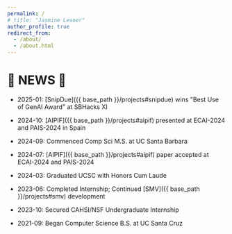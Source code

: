 ```yaml
---
permalink: /
# title: "Jasmine Lesner"
author_profile: true
redirect_from: 
  - /about/
  - /about.html
---
```

<style>
  /* body {
      padding: 60px 0 0;
  } */

  .author__bio {
      padding-right: 70px;
  }


  @media (min-width: 80em) {
    .list__item {
        padding-right: 10px;
    }
  }
  
  @media (min-width: 57.8125em) {
      .list__item {
          padding-right: 10px;
      }
  }

  @media (min-width: 48em) {
      .list__item {
          padding-right: 10px;
      }
  }
</style>

<!-- # What's New? 🎉 -->
# 🎉 NEWS 🎉

- 2025-01: [SnipDue]({{ base_path }}/projects#snipdue) wins "Best Use of GenAI Award" at SBHacks XI

- 2024-10: [AIPIF]({{ base_path }}/projects#aipif) presented at ECAI-2024 and PAIS-2024 in Spain

- 2024-09: Commenced Comp Sci M.S. at UC Santa Barbara

- 2024-07: [AIPIF]({{ base_path }}/projects#aipif) paper accepted at ECAI-2024 and PAIS-2024

- 2024-03: Graduated UCSC with Honors Cum Laude 
<!-- (~30 months) -->
<!-- in Computer Science -->

- 2023-06: Completed Internship; Continued [SMV]({{ base_path }}/projects#smv) development

- 2023-10: Secured CAHSI/NSF Undergraduate Internship

- 2021-09: Began Computer Science B.S. at UC Santa Cruz


<!-- 

# What's New? 🎉

- 2025-01: [SnipDue]({{ base_path }}/projects#snipdue) won "Best Use of GenAI Award" at SBHacks XI 

- 2024-10: Presented [AIPIF]({{ base_path }}/projects#aipif) at ECAI-2024 and PAIS-2024 in Spain

- 2024-09: Started Computer Science Graduate School at UCSB 

- 2024-07: [AIPIF]({{ base_path }}/projects#aipif) accepted for both ECAI-2024 and PAIS-2024

- 2024-03: Graduated from UCSC with Honors Cum Laude 

- 2023-06: Completed Internship yet continued improving [SMV]({{ base_path }}/projects#smv)

- 2023-10: Started CAHSI/NSF Undergraduate Research Internship

- 2021-09: Started Computer Science Bachelors @ UCSC -->

<!-- (~30 months) -->
 <!-- with <a href="https://users.soe.ucsc.edu/~elkaim/elkaim/Home.html" target="_blank">Dr. Gabe Elkaim</a> -->

<!-- - 2021-06: Graduted Gunn Secondary School in Palo Alto -->
 <!-- with 3.9 GPA  -->

<!-- - 2021-02: Attended [GunnHacks 7.0](https://devpost.com/software/dungeon-rouge-like) Hackathon 

- 2020-03: Attended [Superposition IV](https://devpost.com/software/new-seeds) Hackathon

- 2018-02: Attended [GunnHacks 5.0](https://devpost.com/software/chemistry-danger) -->

<!-- 
I am a graduate student in the Computer Science Department at the University of California, Santa Barbara. 
 -->

<!-- 

# TODO fix header alignment

# TODO standardize date format

# TODO add bit more detail to each event 

# double check dates

# add club activities?

# add hackthons from the past ?


- 2020-04: Accepted to COSMOS @ UC Santa Cruz => but COVID cancelled it.

- 2009-03: I become naturalized citizen of United State of America

- 2009-03: Moved to California from Canada 

-->


<!-- ## FAQ

* What are you working on? 
    - Peek at my <a target="_blank" href="projects">Projects</a> and <a target="_blank" href="publications">Publications</a>

* What is the best way to contact you?
    - `jlesner [at] ucsb.edu` -->



<!-- 
What is the best way to contact you? `jlesner [at] ucsb.edu`

What are your interests? Peek at my 
<a target="_blank" href="projects">Projects</a>
and
<a target="_blank" href="publications">Publications</a>

Do you have siblings? Yes, I have a <a href="#">sibling</a> also in the Computer Science Department at the University of California, Santa Barbara.

What is your biggest weakness? I work too hard! :-) -->

<!-- Are you looking for an internship? YES! -->

<!-- 
My research focuses on the intersection of `Human-AI Interaction`, `Interactive AI Systems`, `Educational Technology`. 

**Research Mission:** To make AI systems more accessible and comprehensible to diverse users, particularly learners and educators, by creating intuitive, multimodal interfaces that bridge the gap between complex AI capabilities and everyday user needs. I believe that AI-powered educational tools should be so engaging and natural to use that learning through technology becomes as intuitive as learning from a human teacher. -->

<!-- Add Font Awesome for icons -->
<link rel="stylesheet" href="https://cdnjs.cloudflare.com/ajax/libs/font-awesome/5.15.4/css/all.min.css">

<!-- <section class="gallery" style="padding: 2rem 0;">
   <h2 style="text-align: center; margin-bottom: 2rem;">Gallery</h2>
   
   <div class="gallery-grid" style="display: grid; grid-template-columns: repeat(auto-fill, minmax(250px, 1fr)); gap: 1rem; padding: 0 1rem;">
       <div class="img-container" style="aspect-ratio: 1; overflow: hidden; border-radius: 8px; box-shadow: 0 2px 4px rgba(0,0,0,0.1);">
           <img src="images/image1.jpg" alt="Gallery image 1" style="width: 100%; height: 100%; object-fit: cover; transition: transform 0.3s ease;" onmouseover="this.style.transform='scale(1.05)'" onmouseout="this.style.transform='scale(1)'">
       </div>
       
       <div class="img-container" style="aspect-ratio: 1; overflow: hidden; border-radius: 8px; box-shadow: 0 2px 4px rgba(0,0,0,0.1);">
           <img src="images/image2.jpg" alt="Gallery image 2" style="width: 100%; height: 100%; object-fit: cover; transition: transform 0.3s ease;" onmouseover="this.style.transform='scale(1.05)'" onmouseout="this.style.transform='scale(1)'">
       </div>
       
       <div class="img-container" style="aspect-ratio: 1; overflow: hidden; border-radius: 8px; box-shadow: 0 2px 4px rgba(0,0,0,0.1);">
           <img src="images/image3.jpg" alt="Gallery image 3" style="width: 100%; height: 100%; object-fit: cover; transition: transform 0.3s ease;" onmouseover="this.style.transform='scale(1.05)'" onmouseout="this.style.transform='scale(1)'">
       </div>
       
       <div class="img-container" style="aspect-ratio: 1; overflow: hidden; border-radius: 8px; box-shadow: 0 2px 4px rgba(0,0,0,0.1);">
           <img src="images/image4.jpg" alt="Gallery image 4" style="width: 100%; height: 100%; object-fit: cover; transition: transform 0.3s ease;" onmouseover="this.style.transform='scale(1.05)'" onmouseout="this.style.transform='scale(1)'">
       </div>
       
       <div class="img-container" style="aspect-ratio: 1; overflow: hidden; border-radius: 8px; box-shadow: 0 2px 4px rgba(0,0,0,0.1);">
           <img src="images/image5.jpg" alt="Gallery image 5" style="width: 100%; height: 100%; object-fit: cover; transition: transform 0.3s ease;" onmouseover="this.style.transform='scale(1.05)'" onmouseout="this.style.transform='scale(1)'">
       </div>
       
       <div class="img-container" style="aspect-ratio: 1; overflow: hidden; border-radius: 8px; box-shadow: 0 2px 4px rgba(0,0,0,0.1);">
           <img src="images/image6.jpg" alt="Gallery image 6" style="width: 100%; height: 100%; object-fit: cover; transition: transform 0.3s ease;" onmouseover="this.style.transform='scale(1.05)'" onmouseout="this.style.transform='scale(1)'">
       </div>
   </div>
</section> -->